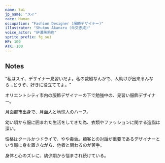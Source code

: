 ```yaml
---
name: Sui
jp_name: "スイ"
race: Human
occupation: "Fashion Designer (服飾デザイナー)"
illustrator: "Shukou Akanaru (朱交赤成)"
voice_actor: "伊瀬茉莉也"
sprite_prefix: fg_sui
HP: 100
ATK: 100
---
```


## Notes

"私はスイ、デザイナー見習いだよ。私の裁縫なんかで、人助けが出来るんなら…どうぞ、好きに役立ててよ。"

オリエントシティ市内の服飾デザイナーの下で勉強中の、見習い服飾デザイナー。

月面都市出身で、月面人と地球人のハーフ。

幼い頃から服に囲まれた生活をしてきた為、衣類やファッションに関する造詣は深い。

性格はクールかつドライで、やや毒舌。顧客との対話が重要であるデザイナーという職に身を置きながら、他者と関わるのが苦手。

身体と心のズレに、幼少期から悩まされ続けている。

